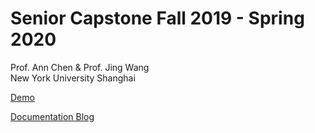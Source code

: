 # Senior Capstone Fall 2019 - Spring 2020  
Prof. Ann Chen & Prof. Jing Wang  
New York University Shanghai  

[Demo](https://senior-capstone-spring2020.kennedycho.now.sh/)

[Documentation Blog](https://wp.nyu.edu/kennedycambracho/category/capstone/)

